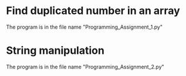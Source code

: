 # Find duplicated number in an array
The program is in the file name "Programming_Assignment_1.py"
# String manipulation
The program is in the file name "Programming_Assignment_2.py"
